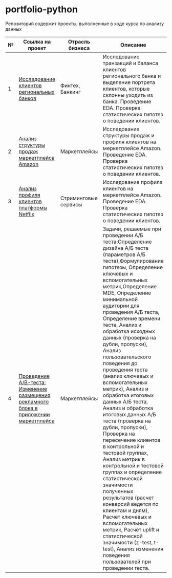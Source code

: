 # portfolio-python
Репозиторий содержит проекты, выполненные в ходе курса по анализу данных

№ | Ссылка на проект | Отрасль бизнеса | Описание | Используемые библиотеки | Презентация проекта 
---|---|---|---|---|---
1 | [Исследование клиентов региональных банков](https://github.com/MatveevAE-dev/portfolio-python/blob/530982be6532bb06f49a8529af31499412368ec2/bank_clients_research/bank_clients_research.ipynb)| Финтех, Банкинг | Исследование транзакций и баланса клиентов регионального банка и выделение портрета клиентов, которые склонны уходить из банка. Проведение EDA. Проверка статистических гипотез о поведении клиентов.| *pandas, numpy, seaborn, plotly* | [Презентация "Исследование клиентов региональных банков"]( https://drive.google.com/file/d/1zlyocYQJSvqsFZegKh2RaQtFfRDvMqxS/view?usp=sharing)
2 | [Анализ структуры продаж маркетплейса Amazon](https://github.com/MatveevAE-dev/portfolio-python/blob/530982be6532bb06f49a8529af31499412368ec2/amazon_marketplace_data/amazon_marketplace_data.ipynb)| Маркетплейсы | Исследование структуры продаж и профиля клиентов на меркетплейсе Amazon. Проведение EDA. Проверка статистических гипотез о поведении клиентов.| *pandas, numpy, matplotlib, seaborn, plotly* | [Презентация "Анализ структуры продаж маркетплейса Amazon"]( https://drive.google.com/file/d/1HiJ778r0WrA1CIlQ_h6Gm8cP9uNQgyFG/view?usp=sharing)
3 | [Анализ профиля клиентов платформы Netflix](https://github.com/MatveevAE-dev/portfolio-python/blob/530982be6532bb06f49a8529af31499412368ec2/netflix_users_analysis/netflix_users_analysis.ipynb)| Стриминговые сервисы | Исследование профиля клиентов на меркетплейсе Amazon. Проведение EDA. Проверка статистических гипотез о поведении клиентов.| *pandas, numpy, seaborn, plotly* | [Презентация "Анализ профиля клиентов платформы Netflix"](https://drive.google.com/file/d/1Yfz1aAYV1X3TxtlSehlXXhC6YoiIeFoB/view?usp=sharing)
4 | [Проведение A/B-теста: Изменение размещения рекламного блока в приложении маркетплейса](https://github.com/MatveevAE-dev/portfolio-python/blob/d26da4e83f5e2928a825b05eaf799eb146382f00/A_B%20test%20marketplace/FP_A_B_test.ipynb)| Маркетплейсы | Задачи, решаемые при проведении А/Б теста:Определение дизайна А/Б теста (параметров А/Б теста),Формулирование гипотезы, Определение ключевых и вспомогательных метрик,Определение MDE, Определение минимальной аудитории для проведения А/Б теста, Определение времени теста, Анализ и обработка исходных данных (проверка на дубли, пропуски), Анализ пользовательского поведения до проведения теста (анализ ключевых и вспомогательных метрик), Анализ и обработка итоговых данных А/Б теста, Анализ и обработка итоговых данных А/Б теста (проверка на дубли, пропуски), Проверка на пересечение клиентов в контрольной и тестовой группах, Анализ метрик в контрольной и тестовой группах и определение статистической значимости полученных результатов (расчет конверсий ведется по клиентам и дням), Расчет ключевых и вспомогательных метрик, Расчёт uplift и статистической значимости (z-test, t-test), Анализ изменения поведения пользователей при проведении теста.| *pandas, numpy, plotly.express, seaborn, matplotlib.pyplot, scipy.stats* | [A/B-тест: Изменение размещения рекламного блока в приложении маркетплейса"](https://docs.google.com/document/d/1QVAaP5TpBmGKUTK1TkSHfVGtSta2wZmY3O4HXkvB9X8/edit?usp=sharing)
